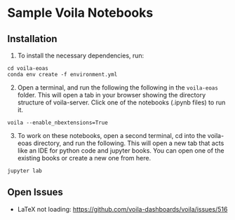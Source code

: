# Sample Voila Notebooks

## Installation

1. To install the necessary dependencies, run:
```
cd voila-eoas
conda env create -f environment.yml
```

2. Open a terminal, and run the following the following in the `voila-eoas` folder.
This will open a tab in your browser showing the directory structure of voila-server.
Click one of the notebooks (.ipynb files) to run it.
```
voila --enable_nbextensions=True
```

3. To work on these notebooks, open a second terminal, cd into the voila-eoas directory,
and run the following. This will open a new tab that acts like an IDE for python
code and jupyter books. You can open one of the existing books or create a new one
from here.
```
jupyter lab
```

## Open Issues
- LaTeX not loading: https://github.com/voila-dashboards/voila/issues/516
